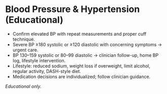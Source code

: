 # Blood Pressure & Hypertension (Educational)

- Confirm elevated BP with repeat measurements and proper cuff technique.
- Severe BP ≥180 systolic or ≥120 diastolic with concerning symptoms → urgent care.
- BP 130–159 systolic or 80–99 diastolic → clinician follow-up, home BP log, lifestyle intervention.
- Lifestyle: reduced sodium, weight loss if overweight, limit alcohol, regular activity, DASH-style diet.
- Medication decisions are individualized; follow clinician guidance.

*Educational only.*
